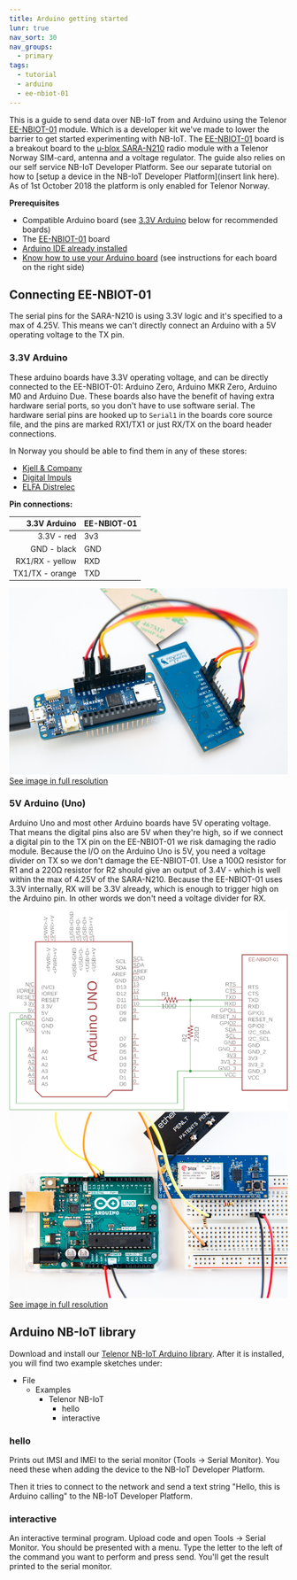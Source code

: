 ```yaml
---
title: Arduino getting started
lunr: true
nav_sort: 30
nav_groups:
  - primary
tags:
  - tutorial
  - arduino
  - ee-nbiot-01
---
```


This is a guide to send data over NB-IoT from and Arduino using the Telenor [EE-NBIOT-01][1] module. Which is a developer kit we've made to lower the barrier to get started experimenting with NB-IoT. The [EE-NBIOT-01][1] board is a breakout board to the [u-blox SARA-N210][2] radio module with a Telenor Norway SIM-card, antenna and a voltage regulator. The guide also relies on our self service NB-IoT Developer Platform. See our separate tutorial on how to [setup a device in the NB-IoT Developer Platform](insert link here). As of 1st October 2018 the platform is only enabled for Telenor Norway.

**Prerequisites**
- Compatible Arduino board (see [3.3V Arduino](#3-3v-arduino) below for recommended boards)
- The [EE-NBIOT-01][1] board
- [Arduino IDE already installed](https://www.arduino.cc/en/Main/Software)
- [Know how to use your Arduino board](https://www.arduino.cc/en/Guide/HomePage) (see instructions for each board on the right side)

## Connecting EE-NBIOT-01
The serial pins for the SARA-N210 is using 3.3V logic and it's specified to a max of 4.25V. This means we can't directly connect an Arduino with a 5V operating voltage to the TX pin.

### 3.3V Arduino
These arduino boards have 3.3V operating voltage, and can be directly connected to the EE-NBIOT-01: Arduino Zero, Arduino MKR Zero, Arduino M0 and Arduino Due. These boards also have the benefit of having extra hardware serial ports, so you don't have to use software serial. The hardware serial pins are hooked up to `Serial1` in the boards core source file, and the pins are marked RX1/TX1 or just RX/TX on the board header connections.

In Norway you should be able to find them in any of these stores:
* [Kjell & Company](https://www.kjell.com/no/)
* [Digital Impuls](https://www.digitalimpuls.no/)
* [ELFA Distrelec](https://www.elfadistrelec.no/)

**Pin connections:**

3.3V Arduino   | EE-NBIOT-01
--------------:|------------
3.3V - red     | 3v3
GND - black    | GND
RX1/RX - yellow   | RXD
TX1/TX - orange   | TXD

[![Arduino MKR Zero](img/mkrzero-small.jpg)<br/>
See image in full resolution](img/mkrzero.jpg)

### 5V Arduino (Uno)
Arduino Uno and most other Arduino boards have 5V operating voltage. That means the digital pins also are 5V when they're high, so if we connect a digital pin to the TX pin on the EE-NBIOT-01 we risk damaging the radio module. 
Because the I/O on the Arduino Uno is 5V, you need a voltage divider on TX so we don't damage the EE-NBIOT-01. Use a 100Ω resistor for R1 and a 220Ω resistor for R2 should give an output of 3.4V - which is well within the max of 4.25V of the SARA-N210. Because the EE-NBIOT-01 uses 3.3V internally, RX will be 3.3V already, which is enough to trigger high on the Arduino pin. In other words we don't need a voltage divider for RX.

![Arduino serial forwarder schematics](img/arduino-uno-sch.png)
[![Arduino uno breadboard](img/arduino-uno-small.jpg)<br/>
See image in full resolution](img/arduino-uno.jpg)

## Arduino NB-IoT library
Download and install our [Telenor NB-IoT Arduino library](https://github.com/ExploratoryEngineering/ArduinoNBIoT/blob/master/README.md). After it is installed, you will find two example sketches under:
- File
    - Examples
        - Telenor NB-IoT
            - hello
            - interactive

### hello
Prints out IMSI and IMEI to the serial monitor (Tools -> Serial Monitor). You need these when adding the device to the NB-IoT Developer Platform.

Then it tries to connect to the network and send a text string "Hello, this is Arduino calling" to the NB-IoT Developer Platform.

### interactive
An interactive terminal program. Upload code and open Tools -> Serial Monitor. You should be presented with a menu. Type the letter to the left of the command you want to perform and press send. You'll get the result printed to the serial monitor.

[1]: https://shop.exploratory.engineering/collections/frontpage/products/ee-nbiot-01-v1-1-breakout-module
[2]: https://www.u-blox.com/en/product/sara-n2-series#tab-documentation-resources
